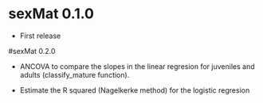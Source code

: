 # sexMat 0.1.0

* First release

#sexMat 0.2.0

* ANCOVA to compare the slopes in the linear regresion for juveniles and adults (classify_mature function).

* Estimate the R squared (Nagelkerke method) for the logistic regresion